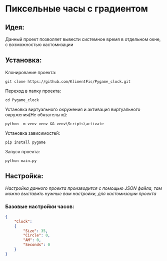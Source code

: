 # Пиксельные часы с градиентом
## Идея:
Данный проект позволяет вывести системное время в отдельном окне, с возможностью кастомизации

## Установка:
Клонирование проекта:
``` shell
git clone https://github.com/KlimentFis/Pygame_clock.git
```
Переход в папку проекта:
``` shell
cd Pygame_clock
```
Установка виртуального окружения и активация виртуального окружения(Не обязательно):
``` shell
python -m venv venv && venv\Scripts\activate
```
Установка зависимостей:
``` shell
pip install pygame
```
Запуск проекта:
``` shell
python main.py
```

## Настройка:
*Настройка данного проекта производится с помощью JSON файла, там можно выставить нужные вам настройки, для кастомизации проекта*

### Базовые настройки часов:
```json
{
    "Clock":
    {
        "Size": 35,
        "Circle": 0,
        "AM": 0,
        "Seconds": 0
    }
}
```